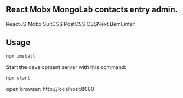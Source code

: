 React Mobx MongoLab contacts entry admin.
---

ReactJS
Mobx
SuitCSS
PostCSS
CSSNext
BemLinter


Usage
---

```
npm install
```

Start the development server with this command:

```
npm start
```

open browser: http://localhost:8080
